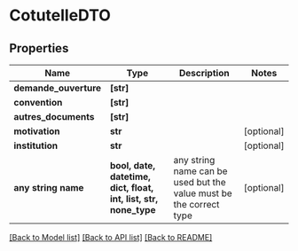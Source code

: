 # CotutelleDTO


## Properties
Name | Type | Description | Notes
------------ | ------------- | ------------- | -------------
**demande_ouverture** | **[str]** |  | 
**convention** | **[str]** |  | 
**autres_documents** | **[str]** |  | 
**motivation** | **str** |  | [optional] 
**institution** | **str** |  | [optional] 
**any string name** | **bool, date, datetime, dict, float, int, list, str, none_type** | any string name can be used but the value must be the correct type | [optional]

[[Back to Model list]](../README.md#documentation-for-models) [[Back to API list]](../README.md#documentation-for-api-endpoints) [[Back to README]](../README.md)


